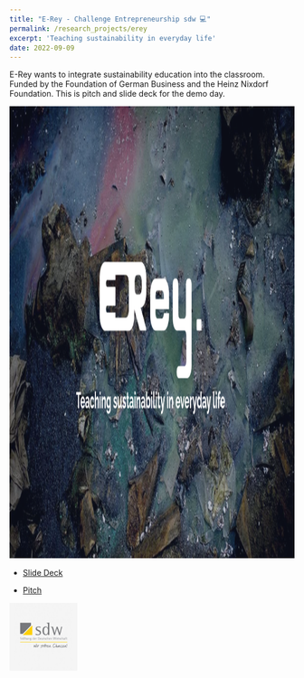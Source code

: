 ```yaml
---
title: "E-Rey - Challenge Entrepreneurship sdw 💻"
permalink: /research_projects/erey
excerpt: 'Teaching sustainability in everyday life'
date: 2022-09-09
---
```


E-Rey wants to integrate sustainability education into the classroom. Funded by the Foundation of German Business and the Heinz Nixdorf Foundation. This is pitch and slide deck for the demo day.


<center><img src="/images/research_projects/erey.png" width="800" height="800" /></center>


* [Slide Deck](https://drive.google.com/file/d/1XPqtBb8vDCKkK7vAAs6imP0BLHhSk5ys/view?usp=sharing)

* [Pitch](https://drive.google.com/file/d/1wKDz1-whLwY8sFd0UAg8wIug7x91t-Do/view?usp=sharing)

<img src="/images/research_projects/sdw.png" width="120" height="120" />